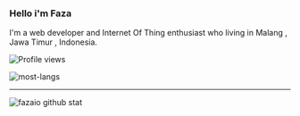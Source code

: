### Hello i'm Faza
I'm a web developer and Internet Of Thing enthusiast who living in Malang , Jawa Timur , Indonesia.

![Profile views](https://gpvc.arturio.dev/fazaio)

![most-langs](https://github-readme-stats.vercel.app/api/top-langs/?username=fazaio&hide=html&theme=default&layout=compact)

---
![fazaio github stat](https://github-readme-stats.vercel.app/api?username=fazaio&show_icons=true&hide_border=true)
